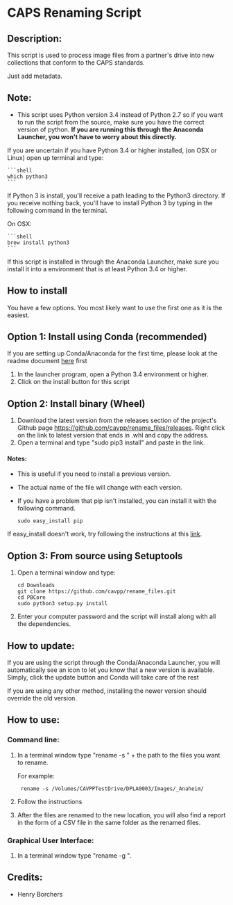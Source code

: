 # CAPS Renaming Script

## Description:
This script is used to process image files from a partner's drive into new collections that conform to the CAPS 
standards. 

Just add metadata. 

 
## Note:
* This script uses Python version 3.4 instead of Python 2.7 so if you want to run the script from the source, make sure 
you have the correct version of python. **If you are running this through the Anaconda Launcher, you won't have to worry 
about this directly.** 

If you are uncertain if you have Python 3.4 or higher installed, 
(on OSX or Linux) open up terminal and type:

    ```shell
    which python3
    ```

If Python 3 is install, you'll receive a path leading to the Python3 directory. If you receive nothing back, 
you'll have to install Python 3 by typing in the following command in the terminal.
    
On OSX:

    ```shell    
    brew install python3
    ```
    
If this script is installed in through the Anaconda Launcher, make sure you install it into a environment that is at 
least Python 3.4 or higher.

## How to install
You have a few options. You most likely want to use the first one as it is the easiest. 

Option 1: Install using Conda (recommended)
-------------------------------------------

If you are setting up Conda/Anaconda for the first time, please look at the readme document 
[here](https://github.com/cavpp/conda_recipes/tree/master#setting-up-conda) first 

1. In the launcher program, open a Python 3.4 environment or higher.
2. Click on the install button for this script


Option 2: Install binary (Wheel)
--------------------------------

1. Download the latest version from the releases section of the project's Github page 
https://github.com/cavpp/rename_files/releases. Right click on the link to latest version that ends in .whl and copy the address.
2. Open a terminal and type "sudo pip3 install" and paste in the link. 
    
  
#### Notes: 


* This is useful if you need to install a previous version.
* The actual name of the file will change with each version.
* If you have a problem that pip isn't installed, you can install it with the following command.
 
    ```shell 
    sudo easy_install pip
    ```
If easy_install doesn't work, try following the instructions at this [link](https://pip.pypa.io/en/latest/installing.html#install-pip).



Option 3: From source using Setuptools
--------------------------------------

1. Open a terminal window and type:

    ```shell
    cd Downloads
    git clone https://github.com/cavpp/rename_files.git
    cd PBCore
    sudo python3 setup.py install 
    ```
            
2. Enter your computer password and the script will install along with all the dependencies.


## How to update:

If you are using the script through the Conda/Anaconda Launcher, you will automatically see an icon to let you know 
that a new version is available. Simply, click the update button and Conda will take care of the rest

If you are using any other method, installing the newer version should override the old version.

## How to use:

### Command line:

1. In a terminal window type "rename -s " + the path to the files you want to rename.
    
    For example:
    
        rename -s /Volumes/CAVPPTestDrive/DPLA0003/Images/_Anaheim/

2. Follow the instructions
3. After the files are renamed to the new location, you will also find a report in the form of a CSV file in the same folder as the renamed files.

### Graphical User Interface:

1. In a terminal window type "rename -g ".

## Credits:
* Henry Borchers